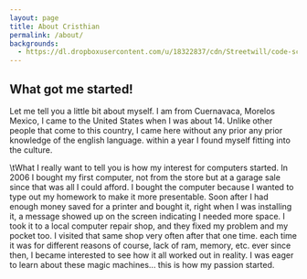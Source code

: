 ```yaml
---
layout: page
title: About Cristhian
permalink: /about/
backgrounds:
  - https://dl.dropboxusercontent.com/u/18322837/cdn/Streetwill/code-screen.jpg
---
```


## What got me started!
Let me tell you a little bit about myself. I am from Cuernavaca, Morelos Mexico, I came to the United States
when I was about 14. Unlike other people that come to this country, I came here without any prior any prior
knowledge of the english language. within a year I found myself fitting into the culture.

\tWhat I really want to tell you is how my interest for computers started. In 2006 I bought my first computer, not
from the store but at a garage sale since that was all I could afford. I bought the computer because I wanted to
type out my homework to make it more presentable. Soon after I had enough money saved for a printer and bought it,
right when I was installing it, a message showed up on the screen indicating I needed more space. I took it to a
local computer repair shop, and they fixed my problem and my pocket too. I visited that same shop very often after
that one time. each time it was for different reasons of course, lack of ram, memory, etc. ever since then, I became interested to see how it all worked out in reality. I was eager to learn about these magic machines... this is how
my passion started.

